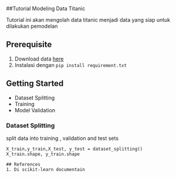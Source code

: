 ##Tutorial Modeling Data Titanic

Tutorial ini akan mengolah data titanic menjadi data yang siap untuk dilakukan pemodelan

## Prerequisite

1. Download data [here](https://www.kaggle.com/datasets/azeembootwala/titanic)
2. Instalasi dengan `pip install requirement.txt`

## Getting Started
- Dataset Splitting
- Training
- Model Validation

### Dataset Splitting

split data into training , validation and test sets
``` Code
X_train,y_train,X_test, y_test = dataset_splitting()
X_train.shape, y_train.shape

## References
1. Di scikit-learn documentain
